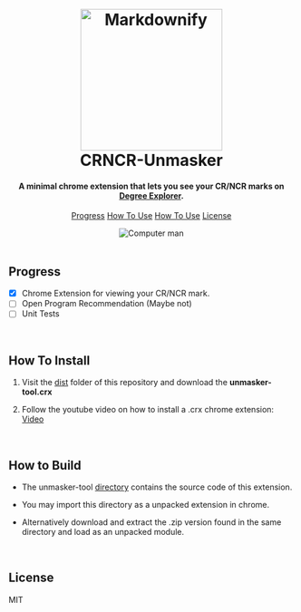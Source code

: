 <h1 align="center">
  <br>
  <a href="https://github.com/Ser0n-ath/uoft-crncr-unmasker"><img src="https://github.com/user-attachments/assets/3d6ec4f2-c4fa-4a3d-9e79-79f36659c9db" alt="Markdownify" width="250"></a>
  <br>
  CRNCR-Unmasker
  <br>
</h1>

<h4 align="center">A minimal chrome extension that lets you see your CR/NCR marks on <a href="https://www.utsc.utoronto.ca/registrar/track-your-progress-degree-explorer" target="_blank">Degree Explorer</a>.</h4>


<p align="center">
  <a href="#progress">Progress</a>
  <a href="#how-to-install">How To Use</a> 
  <a href="#how-to-build">How To Use</a>
  <a href="#license">License</a>
</p>

<div align="center">
  <img src="https://github.com/user-attachments/assets/3ffaa82a-331d-4076-82c8-92ee80f48306"  align="center" alt="Computer man">
</div>
<br>

## Progress
- [x] Chrome Extension for viewing your CR/NCR mark.
- [ ] Open Program Recommendation (Maybe not)
- [ ] Unit Tests
      
<br>

## How To Install
1. <p>Visit the <a href="https://www.utsc.utoronto.ca/registrar/track-your-progress-degree-explorer" target="_blank">dist</a> folder of this repository and download the <b>unmasker-tool.crx</b> </p> 
2. <p>Follow the youtube video on how to install a .crx chrome extension: <a href="https://www.youtube.com/watch?v=pqbCKydC26g" target="_blank">Video</a> </p>

<br>

## How to Build 

- <p>The unmasker-tool <a href="https://github.com/Ser0n-ath/uoft-crncr-unmasker/tree/main/unmasker-tool" target="_blank">directory</a> contains the source code of this extension.</p>
- <p>You may import this directory as a unpacked extension in chrome. </p>
- <p>Alternatively download and extract the .zip version found in the same directory and load as an unpacked module. </p>
<br>

## License

MIT



